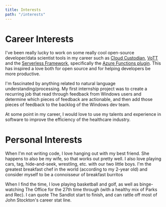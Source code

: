 ```yaml
---
title: Interests
path: "/interests"
---
```


# Career Interests

I've been really lucky to work on some really cool open-source developer/data scientist tools in my career such as [Cloud Custodian](https://github.com/cloud-custodian/cloud-custodian), [VoTT](https://github.com/Microsoft/VoTT) and the [Serverless Framework](https://github.com/serverless/serverless), specifically the [Azure Functions plugin](https://github.com/serverless/serverless-azure-functions). This has inspired a love both for open source and for helping developers be more productive.

I'm fascinated by anything related to natural language understanding/processing. My first internship project was to create a recurring job that read through feedback from Windows users and determine which pieces of feedback are actionable, and then add those pieces of feedback to the backlog of the Windows dev team.

At some point in my career, I would love to use my talents and experience in software to improve the efficiency of the healthcare industry.

# Personal Interests

When I'm not writing code, I love hanging out with my best friend. She happens to also be my wife, so that works out pretty well. I also love playing cars, tag, hide-and-seek, wrestling, etc. with our two little boys. I'm the greatest breakfast chef in the world (according to my 2-year old) and consider myself to be a connoisseur of breakfast burritos

When I find the time, I love playing basketball and golf, as well as binge-watching The Office for the 27th time through (with a healthy mix of Parks and Rec). I can quote The Sandlot start to finish, and can rattle off most of John Stockton's career stat line.